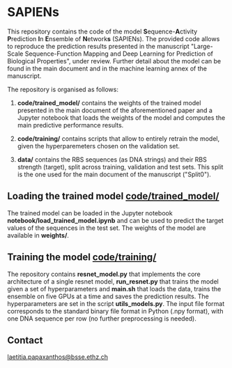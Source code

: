 # SAPIENs

This repository contains the code of the model **S**equence-**A**ctivity **P**rediction **I**n **E**nsemble of **N**etwork**s** (SAPIENs). The provided code allows to reproduce the prediction results presented in the manuscript "Large-Scale Sequence-Function Mapping and Deep Learning for Prediction of Biological Properties", under review. Further detail about the model can be found in the main document and in the machine learning annex of the manuscript. 

The repository is organised as follows:

1. **code/trained_model/** contains the weights of the trained model presented in the main document of the aforementioned paper and a Jupyter notebook that loads the weights of the model and computes the main predictive performance results.

2. **code/training/** contains scripts that allow to entirely retrain the model, given the hyperparemeters chosen on the validation set.

3. **data/** contains the RBS sequences (as DNA strings) and their RBS strength (target), split across training, validation and test sets. This split is the one used for the main document of the manuscript ("Split0").

## Loading the trained model [code/trained_model/](code/trained_model/)
The trained model can be loaded in the Jupyter notebook **notebook/load_trained_model.ipynb** and can be used to predict the target values of the sequences in the test set. The weights of the model are available in **weights/**.

## Training the model [code/training/](code/training/)
The repository contains **resnet_model.py** that implements the core architecture of a single resnet model, **run_resnet.py** that trains the model given a set of hyperparameters and **main.sh** that loads the data, trains the ensemble on five GPUs at a time and saves the prediction results. The hyperparameters are set in the script **utils_models.py**. 
The input file format corresponds to the standard binary file format in Python (.npy format), with one DNA sequence per row  (no further preprocessing is needed). 


## Contact
laetitia.papaxanthos@bsse.ethz.ch
